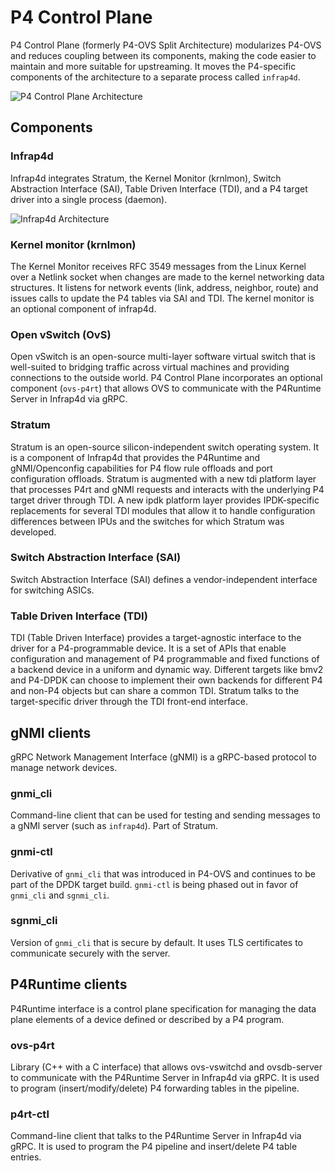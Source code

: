 # P4 Control Plane

P4 Control Plane (formerly P4-OVS Split Architecture) modularizes P4-OVS
and reduces coupling between its components, making the code easier to maintain
and more suitable for upstreaming. It moves the P4-specific components of the
architecture to a separate process called `infrap4d`.

![P4 Control Plane Architecture](/images/p4-control-plane-architecture.png)

## Components

### Infrap4d

Infrap4d integrates Stratum, the Kernel Monitor (krnlmon), Switch Abstraction
Interface (SAI), Table Driven Interface (TDI), and a P4 target driver into a
single process (daemon).

![Infrap4d Architecture](/images/infrap4d-architecture.png)

### Kernel monitor (krnlmon)

The Kernel Monitor receives RFC 3549 messages from the Linux Kernel over a
Netlink socket when changes are made to the kernel networking data structures.
It listens for network events (link, address, neighbor, route) and issues
calls to update the P4 tables via SAI and TDI. The kernel monitor is an
optional component of infrap4d.

### Open vSwitch (OvS)

Open vSwitch is an open-source multi-layer software virtual switch that is
well-suited to bridging traffic across virtual machines and providing
connections to the outside world. P4 Control Plane incorporates an optional
component (`ovs-p4rt`) that allows OVS to communicate with the P4Runtime
Server in Infrap4d via gRPC.

### Stratum

Stratum is an open-source silicon-independent switch operating system.
It is a component of Infrap4d that provides the P4Runtime and gNMI/Openconfig
capabilities for P4 flow rule offloads and port configuration offloads.
Stratum is augmented with a new tdi platform layer that processes P4rt and
gNMI requests and interacts with the underlying P4 target driver through TDI.
A new ipdk platform layer provides IPDK-specific replacements for several
TDI modules that allow it to handle configuration differences between IPUs
and the switches for which Stratum was developed.

### Switch Abstraction Interface (SAI)

Switch Abstraction Interface (SAI) defines a vendor-independent interface
for switching ASICs.

### Table Driven Interface (TDI)

TDI (Table Driven Interface) provides a target-agnostic interface to the
driver for a P4-programmable device. It is a set of APIs that enable
configuration and management of P4 programmable and fixed functions of a
backend device in a uniform and dynamic way. Different targets like bmv2
and P4-DPDK can choose to implement their own backends for different P4
and non-P4 objects but can share a common TDI. Stratum talks to the
target-specific driver through the TDI front-end interface.

## gNMI clients

gRPC Network Management Interface (gNMI) is a gRPC-based protocol to manage
network devices.

### gnmi_cli

Command-line client that can be used for testing and sending
messages to a gNMI server (such as `infrap4d`). Part of Stratum.

### gnmi-ctl

Derivative of `gnmi_cli` that was introduced in P4-OVS and continues to
be part of the DPDK target build. `gnmi-ctl` is being phased out in favor of
`gnmi_cli` and `sgnmi_cli`.

### sgnmi_cli

Version of `gnmi_cli` that is secure by default. It uses TLS certificates
to communicate securely with the server.

## P4Runtime clients

P4Runtime interface is a control plane specification for managing the
data plane elements of a device defined or described by a P4 program.

### ovs-p4rt

Library (C++ with a C interface) that allows ovs-vswitchd and ovsdb-server
to communicate with the P4Runtime Server in Infrap4d via gRPC. It is used to
program (insert/modify/delete) P4 forwarding tables in the pipeline.

### p4rt-ctl

Command-line client that talks to the P4Runtime Server in
Infrap4d via gRPC. It is used to program the P4 pipeline and insert/delete
P4 table entries.
